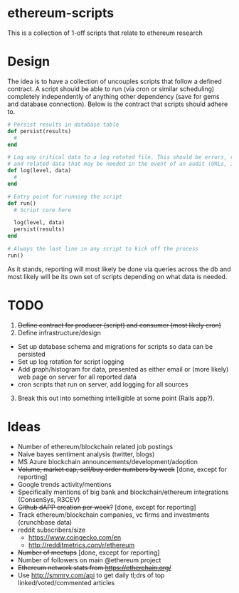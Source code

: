 # ethereum-scripts

This is a collection of 1-off scripts that relate to ethereum research

# Design
The idea is to have a collection of uncouples scripts that follow a defined contract.
A script should be able to run (via cron or similar scheduling) completely independently
of anything other dependency (save for gems and database connection). Below is the
contract that scripts should adhere to.

```ruby
# Persist results in database table
def persist(results)
  #
end

# Log any critical data to a log rotated file. This should be errors, run time,
# and related data that may be needed in the event of an audit (URLs, important numbers, etc)
def log(level, data)
  #
end

# Entry point for running the script
def run()
  # Script core here

  log(level, data)
  persist(results)
end

# Always the last line in any script to kick off the process
run()
```

As it stands, reporting will most likely be done via queries across the db and most
likely will be its own set of scripts depending on what data is needed.

# TODO

1. ~~Define contract for producer (script) and consumer (most likely cron)~~
2. Define infrastructure/design
  - Set up database schema and migrations for scripts so data can be persisted
  - Set up log rotation for script logging
  - Add graph/histogram for data, presented as either email or (more likely) web page on server for all reported data
  - cron scripts that run on server, add logging for all sources
3. Break this out into something intelligible at some point (Rails app?).

# Ideas
- Number of ethereum/blockchain related job postings
- Naive bayes sentiment analysis (twitter, blogs)
- MS Azure blockchain announcements/development/adoption
- ~~Volume, market cap, sell/buy order numbers by week~~ [done, except for reporting]
- Google trends activity/mentions
- Specifically mentions of big bank and blockchain/ethereum integrations (ConsenSys, R3CEV)
- ~~Github dAPP creation per week?~~ [done, except for reporting]
- Track ethereum/blockchain companies, vc firms and investments (crunchbase data)
- reddit subscribers/size
  - https://www.coingecko.com/en
  - http://redditmetrics.com/r/ethereum
- ~~Number of meetups~~ [done, except for reporting]
- Number of followers on main @ethereum project
- ~~Ethereum network stats from https://etherchain.org/~~
- Use http://smmry.com/api to get daily tl;drs of top linked/voted/commented articles
